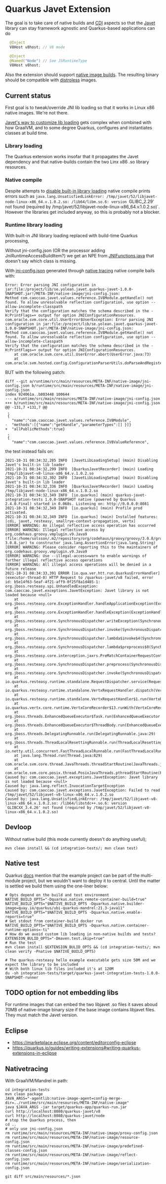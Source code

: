 # Quarkus Javet Extension

The goal is to take care of native builds and [CDI](https://quarkus.io/guides/cdi-reference) aspects so that the [Javet](https://www.caoccao.com/Javet/) library can stay framework agnostic and Quarkus-based applications can do

```java
  @Inject
  V8Host v8host; // V8 mode

  @Inject
  @Named("Node") // See JSRuntimeType
  V8Host v8host;
```

Also the extension should support [native image builds](https://quarkus.io/guides/building-native-image).
The resulting binary should be compatible with [distroless](https://quarkus.io/guides/building-native-image#using-a-distroless-base-image]) images.

## Current status

First goal is to tweak/override JNI lib loading so that it works in Linux x86 native images. We're not there.

[Javet's way to customize lib loading](https://www.caoccao.com/Javet/reference/resource_management/load_and_unload.html#can-javet-native-library-be-deployed-to-a-custom-location) gets complex when combined with how GraalVM, and to some degree Quarkus, configures and instantiates classes at build time.

### Library loading

The Quarkus extension works insofar that it propagates the Javet dependency
and that native-builds contain the two Linx x86 .so library resources.

### Native compile

Despite attempts to [disable built-in library loading](https://www.caoccao.com/Javet/reference/resource_management/load_and_unload.html#can-javet-native-library-deployment-be-skipped) native compile prints errors such as `java.lang.UnsatisfiedLinkError: /tmp/javet/52/libjavet-node-linux-x86_64.v.1.0.2.so: /lib64/libm.so.6: version `GLIBC_2.29' not found (required by /tmp/javet/52/libjavet-node-linux-x86_64.v.1.0.2.so)`. However the libraries get included anyway,
so this is probably not a blocker.

### Runtime library loading

With built-in JNI library loading replaced with build-time Quarkus processing,

Without jni-config.json (OR the processor adding JniRuntimeAccessBuildItem?) we get an NPE from [JNIFunctions.java](https://github.com/oracle/graal/blob/vm-ce-21.3.0/substratevm/src/com.oracle.svm.jni/src/com/oracle/svm/jni/functions/JNIFunctions.java#L1095) that doesn't say which class is missing.

With [jni-config.json](runtime/src/main/resources/META-INF/native-image/jni-config.json) generated through [native tracing](#nativetracing) native compile bails with:

```
Error: Error parsing JNI configuration in jar:file:/project/lib/se.yolean.javet.quarkus-javet-1.0.0-SNAPSHOT.jar!/META-INF/native-image/jni-config.json:
Method com.caoccao.javet.values.reference.IV8Module.getHandle() not found. To allow unresolvable reflection configuration, use option --allow-incomplete-classpath
Verify that the configuration matches the schema described in the -H:PrintFlags=+ output for option JNIConfigurationResources.
com.oracle.svm.core.util.UserError$UserException: Error parsing JNI configuration in jar:file:/project/lib/se.yolean.javet.quarkus-javet-1.0.0-SNAPSHOT.jar!/META-INF/native-image/jni-config.json:
Method com.caoccao.javet.values.reference.IV8Module.getHandle() not found. To allow unresolvable reflection configuration, use option --allow-incomplete-classpath
Verify that the configuration matches the schema described in the -H:PrintFlags=+ output for option JNIConfigurationResources.
	at com.oracle.svm.core.util.UserError.abort(UserError.java:73)
	at com.oracle.svm.hosted.config.ConfigurationParserUtils.doParseAndRegister(ConfigurationParserUtils.java:135)
```

BUT with the following patch:

```
diff --git a/runtime/src/main/resources/META-INF/native-image/jni-config.json b/runtime/src/main/resources/META-INF/native-image/jni-config.json
index 924061a..b803448 100644
--- a/runtime/src/main/resources/META-INF/native-image/jni-config.json
+++ b/runtime/src/main/resources/META-INF/native-image/jni-config.json
@@ -131,7 +131,7 @@
 ,
 {
   "name":"com.caoccao.javet.values.reference.IV8Module",
-  "methods":[{"name":"getHandle","parameterTypes":[] }]}
+  "allPublicMethods":true}
 ,
 {
   "name":"com.caoccao.javet.values.reference.IV8ValueReference",
```

the test instead fails on:

```
2021-10-31 08:34:32,285 INFO  [JavetLibLoadingSetup] (main) Disabling Javet's built-in lib loader
2021-10-31 08:34:32,299 INFO  [QuarkusJavetRecorder] (main) Loading /tmp/libjavet-v8-linux-x86_64.v.1.0.2.so
2021-10-31 08:34:32,302 INFO  [JavetLibLoadingSetup] (main) Disabling Javet's built-in lib loader
2021-10-31 08:34:32,336 INFO  [QuarkusJavetRecorder] (main) Loading /tmp/libjavet-node-linux-x86_64.v.1.0.2.so
2021-10-31 08:34:32,349 INFO  [io.quarkus] (main) quarkus-javet-integration-tests 1.0.0-SNAPSHOT native (powered by Quarkus 2.4.0.Final) started in 0.068s. Listening on: http://0.0.0.0:8081
2021-10-31 08:34:32,349 INFO  [io.quarkus] (main) Profile prod activated. 
2021-10-31 08:34:32,349 INFO  [io.quarkus] (main) Installed features: [cdi, javet, resteasy, smallrye-context-propagation, vertx]
[ERROR] WARNING: An illegal reflective access operation has occurred
[ERROR] WARNING: Illegal reflective access by org.codehaus.groovy.vmplugin.v9.Java9 (file:/home/solsson/.m2/repository/org/codehaus/groovy/groovy/3.0.8/groovy-3.0.8.jar) to constructor java.lang.AssertionError(java.lang.String)
[ERROR] WARNING: Please consider reporting this to the maintainers of org.codehaus.groovy.vmplugin.v9.Java9
[ERROR] WARNING: Use --illegal-access=warn to enable warnings of further illegal reflective access operations
[ERROR] WARNING: All illegal access operations will be denied in a future release
2021-10-31 08:34:33,391 ERROR [io.qua.ver.htt.run.QuarkusErrorHandler] (executor-thread-0) HTTP Request to /quarkus-javet/v8 failed, error id: b5e14f63-5eaf-4f21-aff9-0f25f8a1d485-1: org.jboss.resteasy.spi.UnhandledException: com.caoccao.javet.exceptions.JavetException: Javet library is not loaded because <null>
	at org.jboss.resteasy.core.ExceptionHandler.handleApplicationException(ExceptionHandler.java:106)
	at org.jboss.resteasy.core.ExceptionHandler.handleException(ExceptionHandler.java:372)
	at org.jboss.resteasy.core.SynchronousDispatcher.writeException(SynchronousDispatcher.java:218)
	at org.jboss.resteasy.core.SynchronousDispatcher.invoke(SynchronousDispatcher.java:519)
	at org.jboss.resteasy.core.SynchronousDispatcher.lambda$invoke$4(SynchronousDispatcher.java:261)
	at org.jboss.resteasy.core.SynchronousDispatcher.lambda$preprocess$0(SynchronousDispatcher.java:161)
	at org.jboss.resteasy.core.interception.jaxrs.PreMatchContainerRequestContext.filter(PreMatchContainerRequestContext.java:364)
	at org.jboss.resteasy.core.SynchronousDispatcher.preprocess(SynchronousDispatcher.java:164)
	at org.jboss.resteasy.core.SynchronousDispatcher.invoke(SynchronousDispatcher.java:247)
	at io.quarkus.resteasy.runtime.standalone.RequestDispatcher.service(RequestDispatcher.java:73)
	at io.quarkus.resteasy.runtime.standalone.VertxRequestHandler.dispatch(VertxRequestHandler.java:135)
	at io.quarkus.resteasy.runtime.standalone.VertxRequestHandler$1.run(VertxRequestHandler.java:90)
	at io.quarkus.vertx.core.runtime.VertxCoreRecorder$13.runWith(VertxCoreRecorder.java:543)
	at org.jboss.threads.EnhancedQueueExecutor$Task.run(EnhancedQueueExecutor.java:2449)
	at org.jboss.threads.EnhancedQueueExecutor$ThreadBody.run(EnhancedQueueExecutor.java:1478)
	at org.jboss.threads.DelegatingRunnable.run(DelegatingRunnable.java:29)
	at org.jboss.threads.ThreadLocalResettingRunnable.run(ThreadLocalResettingRunnable.java:29)
	at io.netty.util.concurrent.FastThreadLocalRunnable.run(FastThreadLocalRunnable.java:30)
	at java.lang.Thread.run(Thread.java:829)
	at com.oracle.svm.core.thread.JavaThreads.threadStartRoutine(JavaThreads.java:596)
	at com.oracle.svm.core.posix.thread.PosixJavaThreads.pthreadStartRoutine(PosixJavaThreads.java:192)
Caused by: com.caoccao.javet.exceptions.JavetException: Javet library is not loaded because <null>
Caused by: java.lang.reflect.InvocationTargetException
Caused by: com.caoccao.javet.exceptions.JavetException: Failed to read /tmp/javet/52/libjavet-v8-linux-x86_64.v.1.0.2.so
Caused by: java.lang.UnsatisfiedLinkError: /tmp/javet/52/libjavet-v8-linux-x86_64.v.1.0.2.so: /lib64/libstdc++.so.6: version `GLIBCXX_3.4.26' not found (required by /tmp/javet/52/libjavet-v8-linux-x86_64.v.1.0.2.so)
```

## Devloop

Without native build (this mode currently doesn't do anything useful);

```
mvn clean install && (cd integration-tests/; mvn clean test)
```

## Native test

Quarkus [docs](https://quarkus.io/guides/writing-extensions#multi-module-maven-projects-and-the-development-mode) mention that the example project can be part of the multi-module project, but we wouldn't want to deploy it to central. Until the matter is settled we build them using the one-liner below:

```
# Opts depend on the build and test environment
NATIVE_BUILD_OPTS="-Dquarkus.native.remote-container-build=true"
NATIVE_BUILD_OPTS="$NATIVE_BUILD_OPTS -Dquarkus.native.builder-image=quay.io/quarkus/ubi-quarkus-mandrel:21.3-java11"
NATIVE_BUILD_OPTS="$NATIVE_BUILD_OPTS -Dquarkus.native.enable-reports=true"
# Get stdout from container-build docker run
NATIVE_BUILD_OPTS="$NATIVE_BUILD_OPTS -Dquarkus.native.container-runtime-options=-ti"
# How do we avoid custom lib loading in non-native builds and tests?
EXTENSION_BULID_OPTS="-Dmaven.test.skip=true"
# Run the test
mvn clean install $EXTENSION_BULID_OPTS && (cd integration-tests/; mvn clean verify -Pnative $NATIVE_BUILD_OPTS)

# The quarkus-resteasy hello example executable gets size 50M and we expect the library to be included
# With both linux lib files included it's at 120M
du -sh integration-tests/target/quarkus-javet-integration-tests-1.0.0-SNAPSHOT-runner
```

## TODO option for not embedding libs

For runtime images that can embed the two libjavet .so files
it saves aboud 70MB of native-image binary size if the base image
contains libjavet files. They must match the Javet version.

## Eclipse

- https://marketplace.eclipse.org/content/editorconfig-eclipse
- https://quarkus.io/guides/writing-extensions#writing-quarkus-extensions-in-eclipse

## Nativetracing

With GraalVM/Mandrel in path:

```
cd integration-tests
mvn clean package
JAVA_ARGS="-agentlib:native-image-agent=config-merge-dir=../runtime/src/main/resources/META-INF/native-image"
java $JAVA_ARGS -jar target/quarkus-app/quarkus-run.jar
curl http://localhost:8080/quarkus-javet/v8
curl http://localhost:8080/quarkus-javet/node
# stop the Quarkus process, then
cd ..
# only use jni-config.json
rm runtime/src/main/resources/META-INF/native-image/proxy-config.json
rm runtime/src/main/resources/META-INF/native-image/resource-config.json
rm runtime/src/main/resources/META-INF/native-image/predefined-classes-config.json
rm runtime/src/main/resources/META-INF/native-image/reflect-config.json
rm runtime/src/main/resources/META-INF/native-image/serialization-config.json

git diff src/main/resources/*.json
```
